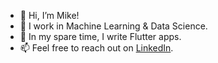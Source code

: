 - 👋 Hi, I’m Mike!
- 👀 I work in Machine Learning & Data Science.
- 🌱 In my spare time, I write Flutter apps.
- 📫 Feel free to reach out on [LinkedIn](https://www.linkedin.com/in/maltonji/).

<!---
mike-altonji/mike-altonji is a ✨ special ✨ repository because its `README.md` (this file) appears on your GitHub profile.
You can click the Preview link to take a look at your changes.
--->
